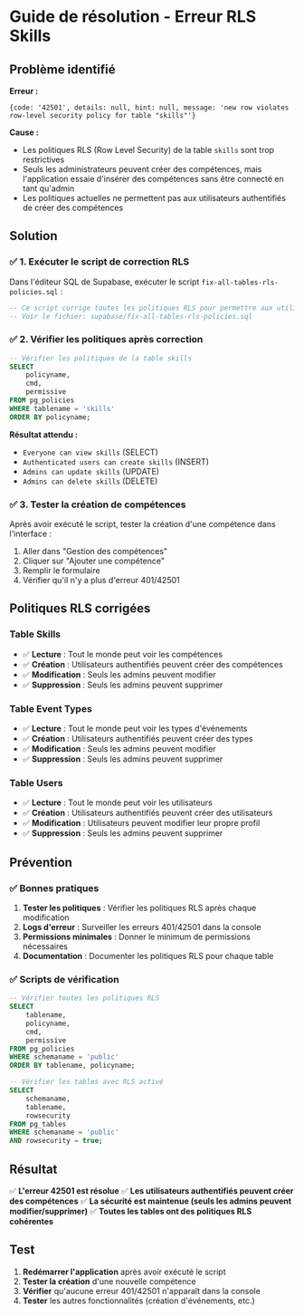 # Guide de résolution - Erreur RLS Skills

## Problème identifié

**Erreur :**
```
{code: '42501', details: null, hint: null, message: 'new row violates row-level security policy for table "skills"'}
```

**Cause :**
- Les politiques RLS (Row Level Security) de la table `skills` sont trop restrictives
- Seuls les administrateurs peuvent créer des compétences, mais l'application essaie d'insérer des compétences sans être connecté en tant qu'admin
- Les politiques actuelles ne permettent pas aux utilisateurs authentifiés de créer des compétences

## Solution

### ✅ **1. Exécuter le script de correction RLS**

Dans l'éditeur SQL de Supabase, exécuter le script `fix-all-tables-rls-policies.sql` :

```sql
-- Ce script corrige toutes les politiques RLS pour permettre aux utilisateurs authentifiés de créer des données
-- Voir le fichier: supabase/fix-all-tables-rls-policies.sql
```

### ✅ **2. Vérifier les politiques après correction**

```sql
-- Vérifier les politiques de la table skills
SELECT 
    policyname,
    cmd,
    permissive
FROM pg_policies 
WHERE tablename = 'skills'
ORDER BY policyname;
```

**Résultat attendu :**
- `Everyone can view skills` (SELECT)
- `Authenticated users can create skills` (INSERT)
- `Admins can update skills` (UPDATE)
- `Admins can delete skills` (DELETE)

### ✅ **3. Tester la création de compétences**

Après avoir exécuté le script, tester la création d'une compétence dans l'interface :

1. Aller dans "Gestion des compétences"
2. Cliquer sur "Ajouter une compétence"
3. Remplir le formulaire
4. Vérifier qu'il n'y a plus d'erreur 401/42501

## Politiques RLS corrigées

### **Table Skills**
- ✅ **Lecture** : Tout le monde peut voir les compétences
- ✅ **Création** : Utilisateurs authentifiés peuvent créer des compétences
- ✅ **Modification** : Seuls les admins peuvent modifier
- ✅ **Suppression** : Seuls les admins peuvent supprimer

### **Table Event Types**
- ✅ **Lecture** : Tout le monde peut voir les types d'événements
- ✅ **Création** : Utilisateurs authentifiés peuvent créer des types
- ✅ **Modification** : Seuls les admins peuvent modifier
- ✅ **Suppression** : Seuls les admins peuvent supprimer

### **Table Users**
- ✅ **Lecture** : Tout le monde peut voir les utilisateurs
- ✅ **Création** : Utilisateurs authentifiés peuvent créer des utilisateurs
- ✅ **Modification** : Utilisateurs peuvent modifier leur propre profil
- ✅ **Suppression** : Seuls les admins peuvent supprimer

## Prévention

### ✅ **Bonnes pratiques**

1. **Tester les politiques** : Vérifier les politiques RLS après chaque modification
2. **Logs d'erreur** : Surveiller les erreurs 401/42501 dans la console
3. **Permissions minimales** : Donner le minimum de permissions nécessaires
4. **Documentation** : Documenter les politiques RLS pour chaque table

### ✅ **Scripts de vérification**

```sql
-- Vérifier toutes les politiques RLS
SELECT 
    tablename,
    policyname,
    cmd,
    permissive
FROM pg_policies 
WHERE schemaname = 'public'
ORDER BY tablename, policyname;

-- Vérifier les tables avec RLS activé
SELECT 
    schemaname,
    tablename,
    rowsecurity
FROM pg_tables 
WHERE schemaname = 'public' 
AND rowsecurity = true;
```

## Résultat

✅ **L'erreur 42501 est résolue**
✅ **Les utilisateurs authentifiés peuvent créer des compétences**
✅ **La sécurité est maintenue (seuls les admins peuvent modifier/supprimer)**
✅ **Toutes les tables ont des politiques RLS cohérentes**

## Test

1. **Redémarrer l'application** après avoir exécuté le script
2. **Tester la création** d'une nouvelle compétence
3. **Vérifier** qu'aucune erreur 401/42501 n'apparaît dans la console
4. **Tester** les autres fonctionnalités (création d'événements, etc.) 